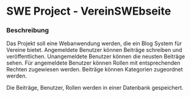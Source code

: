 # SWE Project - VereinSWEbseite

### Beschreibung

Das Projekt soll eine Webanwendung werden, die ein Blog System für Vereine bietet. Angemeldete Benutzer können Beiträge schreiben und veröffentlichen. Unangemeldete Benutzer können die neusten Beiträge sehen. Für angemeldete Benutzer können Rollen mit entsprechenden Rechten zugewiesen werden. Beiträge können Kategorien zugeordnet werden.

Die Beiträge, Benutzer, Rollen werden in einer Datenbank gespeichert.